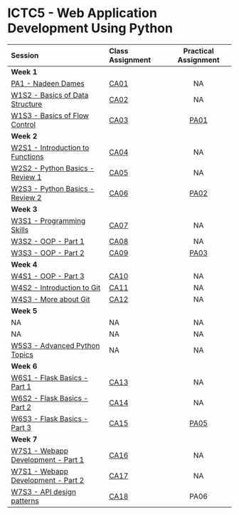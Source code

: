 # ICTC5 - Web Application Development Using Python 

| Session                                        | Class Assignment                    |       Practical Assignment       |
| :--------------------------------------------- | :---------------------------------- | :------------------------------: |
| **Week 1**                                     |
| [PA1 - Nadeen Dames](./partical_assignments/PA1_NadeenDames)                                | [CA01](./W1/S1/CA01.md)             |                NA                |
| [W1S2 - Basics of Data Structure](./W1/S2/)    | [CA02](./class_assignments)             |                NA                |
| [W1S3 - Basics of Flow Control](./W1/S3/)      | [CA03](./class_assignments/)             |     [PA01](./W1/S3/PA01.md)      |
| **Week 2**                                     |
| [W2S1 - Introduction to Functions](./W2/S1/)   | [CA04](./class_assignments/)             |                NA                |
| [W2S2 - Python Basics - Review 1](./W2/S2/)    | [CA05](./class_assignments/)             |                NA                |
| [W2S3 - Python Basics - Review 2](./W2/S3/)    | [CA06](./class_assignments/) | [PA02](./W2/S3/PA02-Fruitman.md) |
| **Week 3**                                     |
| [W3S1 - Programming Skills](./W3/S1/)          | [CA07](./class_assignments)             |                NA                |
| [W3S2 - OOP - Part 1](./W3/S2/)                | [CA08](./class_assignments/)             |                NA                |
| [W3S3 - OOP - Part 2](./W3/S3/)                | [CA09](./class_assignments/)             |  [PA03](./W3/S3/PA03-Shapes.md)  |
| **Week 4**                                     |
| [W4S1 - OOP - Part 3](./W4/S1/)                | [CA10](./class_assignments/)             |                NA                |
| [W4S2 - Introduction to Git](./W4/S2/)         | [CA11](./class_assignments/)             |                NA                |
| [W4S3 - More about Git](./W4/S2/)              | [CA12](./class_assignments/)             |                NA                |
| **Week 5**                                     |
| NA                                             | NA                                  |                NA                |
| NA                                             | NA                                  |                NA                |
| [W5S3 - Advanced Python Topics](./W5/S3/)      | NA                                  |                NA                |
| **Week 6**                                     |
| [W6S1 - Flask Basics - Part 1](./W6/S1/)       | [CA13](./W6/S1/CA00.md)             |                NA                |
| [W6S2 - Flask Basics - Part 2](./W6/S2/)       | [CA14](./W6/S2/CA00.md)             |                NA                |
| [W6S3 - Flask Basics - Part 3](./W6/S3/)       | [CA15](./W6/S3/CA00.md)             |     [PA05](./W6/S3/PA05.md)      |
| **Week 7**                                     |
| [W7S1 - Webapp Development - Part 1](./W7/S1/) | [CA16](./W6/S1/CA00.md)             |                NA                |
| [W7S1 - Webapp Development - Part 2](./W7/S2/) | [CA17](./W6/S2/CA00.md)             |                NA                |
| [W7S3 - API design patterns](./W7/S3/)         | [CA18](./W6/S3/CA00.md)             |               PA06               |
